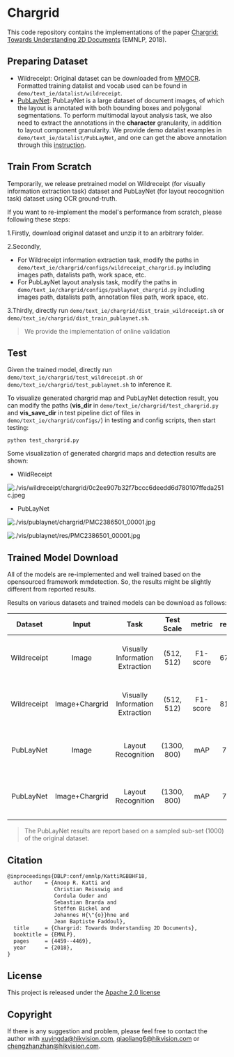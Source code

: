 # Chargrid

This code repository contains the implementations of the paper [Chargrid: Towards Understanding 2D Documents](https://arxiv.org/pdf/1809.08799.pdf) (EMNLP, 2018).


## Preparing Dataset
- Wildreceipt: Original dataset can be downloaded from [MMOCR](https://github.com/open-mmlab/mmocr). Formatted training datalist and vocab used can be found in `demo/text_ie/datalist/wildreceipt`.
- [PubLayNet](https://github.com/ibm-aur-nlp/PubLayNet): PubLayNet is a large
 dataset of document images, of which the layout is annotated with both bounding boxes and polygonal segmentations. To perform multimodal layout analysis task, we also need to extract the annotations in the **character** granularity, in addition to layout component granularity. We provide demo datalist examples in `demo/text_ie/datalist/PubLayNet`, and one can get the above annotation through this [instruction](../../text_layout/datalist/readme.md).


## Train From Scratch
Temporarily, we release pretrained model on Wildreceipt (for visually information extraction task) dataset and PubLayNet (for layout reocognition task) dataset using OCR ground-truth.

If you want to re-implement the model's performance from scratch, please following these steps:

1.Firstly, download original dataset and unzip it to an arbitrary folder.

2.Secondly, 

- For Wildreceipt information extraction task, modify the paths in `demo/text_ie/chargrid/configs/wildreceipt_chargrid.py` including images path, datalists path, work space, etc.
- For PubLayNet layout analysis task, modify the paths in `demo/text_ie/chargrid/configs/publaynet_chargrid.py` including images path, datalists path, annotation files path, work space, etc.

3.Thirdly, directly run `demo/text_ie/chargrid/dist_train_wildreceipt.sh` or `demo/text_ie/chargrid/dist_train_publaynet.sh`.

> We provide the implementation of online validation

 ## Test

Given the trained model, directly run `demo/text_ie/chargrid/test_wildreceipt.sh` or `demo/text_ie/chargrid/test_publaynet.sh` to inference it.

To visualize generated chargrid map and PubLayNet detection result, you can modify the paths (**vis_dir** in `demo/text_ie/chargrid/test_chargrid.py` and **vis_save_dir** in test pipeline dict of files in `demo/text_ie/chargrid/configs/`) in testing and config scripts, then start testing:
``` shell
python test_chargrid.py 
```
Some visualization of generated chargrid maps and detection results are shown:
- WildReceipt

![./vis/wildreceipt/chargrid/0c2ee907b32f7bccc6deedd6d780107ffeda251c.jpeg](./vis/wildreceipt/chargrid/0c2ee907b32f7bccc6deedd6d780107ffeda251c.jpeg)
- PubLayNet

![./vis/publaynet/chargrid/PMC2386501_00001.jpg](./vis/publaynet/chargrid/PMC2386501_00001.jpg)

![./vis/publaynet/res/PMC2386501_00001.jpg](./vis/publaynet/res/PMC2386501_00001.jpg)

## Trained Model Download

All of the models are re-implemented and well trained based on the opensourced framework mmdetection. So, the results might be slightly different from reported results.

Results on various datasets and trained models can be download as follows:

|   Dataset   | Input | Task | Test Scale |   metric |  result | Links |
| :---------: | :---------: | :---------:| :--------: | :------: | :----:  |:------:|
| Wildreceipt |  Image  | Visually Information Extraction | (512, 512)  | F1-score | 67.10  | [config](./configs/wildreceipt_chargrid.py), [pth](https://drive.hikvision.com/hcs/controller/hik-manage/fileDownload?link=B8RAwc9V) (Access Code: P69m)|
| Wildreceipt |  Image+Chargrid  | Visually Information Extraction | (512, 512)  | F1-score | 81.02  | [config](./configs/wildreceipt_chargrid.py), [pth](https://drive.hikvision.com/hcs/controller/hik-manage/fileDownload?link=aD7ExRFR) (Access Code: RL1o)|
| PubLayNet   |    Image        |  Layout Recognition   | (1300, 800) |   mAP    | 71.9  | [config](./configs/publaynet_chargrid.py), [pth](https://drive.hikvision.com/hcs/controller/hik-manage/fileDownload?link=OdpzYcjb) (Access Code: Qc71)|
| PubLayNet   |    Image+Chargrid        |  Layout Recognition   | (1300, 800) |   mAP    | 71.8   | [config](./configs/publaynet_chargrid.py), [pth](https://drive.hikvision.com/hcs/controller/hik-manage/fileDownload?link=koWh2bal) (Access Code: 6ng0)|

> The PubLayNet results are report based on a sampled sub-set (1000) of the original dataset.

## Citation
``` markdown
@inproceedings{DBLP:conf/emnlp/KattiRGBBHF18,
  author    = {Anoop R. Katti and
               Christian Reisswig and
               Cordula Guder and
               Sebastian Brarda and
               Steffen Bickel and
               Johannes H{\"{o}}hne and
               Jean Baptiste Faddoul},
  title     = {Chargrid: Towards Understanding 2D Documents},
  booktitle = {EMNLP},
  pages     = {4459--4469},
  year      = {2018},
}
```
## License
This project is released under the [Apache 2.0 license](../../../davar_ocr/LICENSE)

## Copyright
If there is any suggestion and problem, please feel free to contact the author with xuyingda@hikvision.com, qiaoliang6@hikvision.com or chengzhanzhan@hikvision.com.
